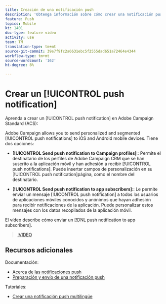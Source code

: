 ```yaml
---
title: Creación de una notificación push
description: 'Obtenga información sobre cómo crear una notificación push en Adobe Campaign Standard (ACS). '
feature: Push
topics: Mobile
kt: 1401
doc-type: feature video
activity: use
team: TM
translation-type: tm+mt
source-git-commit: 39e7f9fc2a6631ebc5f2555dad651a72464e4344
workflow-type: tm+mt
source-wordcount: '162'
ht-degree: 8%

---
```



# Crear un [!UICONTROL push notification]

Aprenda a crear un [!UICONTROL push notification] en Adobe Campaign Standard (ACS):

Adobe Campaign allows you to send personalized and segmented [!UICONTROL push notifications] to iOS and Android mobile devices. Tiene dos opciones:

* **[!UICONTROL Send push notification to Campaign profiles]**:: Permite el destinatario de los perfiles de Adobe Campaign CRM que se han suscrito a la aplicación móvil y han adhesión a recibir [!UICONTROL push notifications]. Puede insertar campos de personalización en su [!UICONTROL push notification]página, como el nombre del destinatario.

* **[!UICONTROL Send push notification to app subscribers]**:: Le permite enviar un mensaje [!UICONTROL push notification] a todos los usuarios de aplicaciones móviles conocidos y anónimos que hayan adhesión para recibir notificaciones de la aplicación. Puede personalizar estos mensajes con los datos recopilados de la aplicación móvil.

El vídeo describe cómo enviar un [!DNL push notification to app subscribers].

>[!VIDEO](https://video.tv.adobe.com/v/31499?quality=12)

## Recursos adicionales

Documentación:

* [Acerca de las notificaciones push](https://docs.adobe.com/content/help/en/campaign-standard/using/communication-channels/push-notifications/about-push-notifications.html)
* [Preparación y envío de una notificación push](https://docs.adobe.com/content/help/en/campaign-standard/using/communication-channels/push-notifications/preparing-and-sending-a-push-notification.html)

Tutoriales:

* [Crear una notificación push multilingüe](/help/communication-channels/mobile/push-notifications/creating-multilingual-push-notifications.md)
